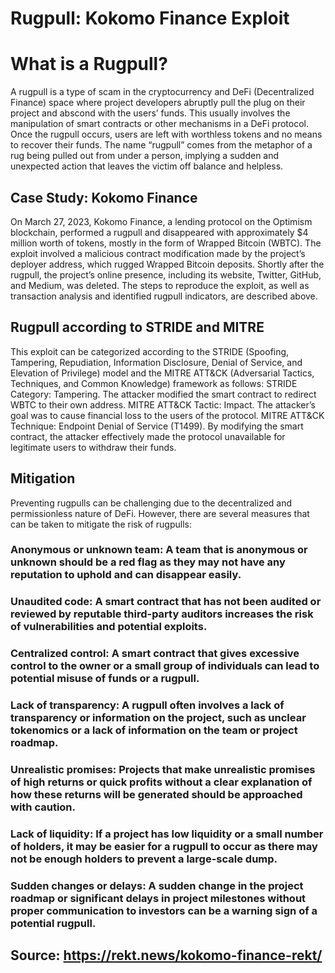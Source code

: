 # Rugpull: Kokomo Finance Exploit

# What is a Rugpull?
A rugpull is a type of scam in the cryptocurrency and DeFi (Decentralized Finance) space where project developers abruptly pull the plug on their project and abscond with the users’ funds. This usually involves the manipulation of smart contracts or other mechanisms in a DeFi protocol. Once the rugpull occurs, users are left with worthless tokens and no means to recover their funds.
The name “rugpull” comes from the metaphor of a rug being pulled out from under a person, implying a sudden and unexpected action that leaves the victim off balance and helpless.

## Case Study: Kokomo Finance
On March 27, 2023, Kokomo Finance, a lending protocol on the Optimism blockchain, performed a rugpull and disappeared with approximately $4 million worth of tokens, mostly in the form of Wrapped Bitcoin (WBTC). The exploit involved a malicious contract modification made by the project’s deployer address, which rugged Wrapped Bitcoin deposits. Shortly after the rugpull, the project’s online presence, including its website, Twitter, GitHub, and Medium, was deleted.
The steps to reproduce the exploit, as well as transaction analysis and identified rugpull indicators, are described above.

## Rugpull according to STRIDE and MITRE
This exploit can be categorized according to the STRIDE (Spoofing, Tampering, Repudiation, Information Disclosure, Denial of Service, and Elevation of Privilege) model and the MITRE ATT&CK (Adversarial Tactics, Techniques, and Common Knowledge) framework as follows:
STRIDE Category: Tampering. The attacker modified the smart contract to redirect WBTC to their own address.
MITRE ATT&CK Tactic: Impact. The attacker’s goal was to cause financial loss to the users of the protocol.
MITRE ATT&CK Technique: Endpoint Denial of Service (T1499). By modifying the smart contract, the attacker effectively made the protocol unavailable for legitimate users to withdraw their funds.

## Mitigation
Preventing rugpulls can be challenging due to the decentralized and permissionless nature of DeFi. However, there are several measures that can be taken to mitigate the risk of rugpulls:
### Anonymous or unknown team: A team that is anonymous or unknown should be a red flag as they may not have any reputation to uphold and can disappear easily.
### Unaudited code: A smart contract that has not been audited or reviewed by reputable third-party auditors increases the risk of vulnerabilities and potential exploits.
### Centralized control: A smart contract that gives excessive control to the owner or a small group of individuals can lead to potential misuse of funds or a rugpull.
### Lack of transparency: A rugpull often involves a lack of transparency or information on the project, such as unclear tokenomics or a lack of information on the team or project roadmap.
### Unrealistic promises: Projects that make unrealistic promises of high returns or quick profits without a clear explanation of how these returns will be generated should be approached with caution.
### Lack of liquidity: If a project has low liquidity or a small number of holders, it may be easier for a rugpull to occur as there may not be enough holders to prevent a large-scale dump.
### Sudden changes or delays: A sudden change in the project roadmap or significant delays in project milestones without proper communication to investors can be a warning sign of a potential rugpull.

## Source: https://rekt.news/kokomo-finance-rekt/
